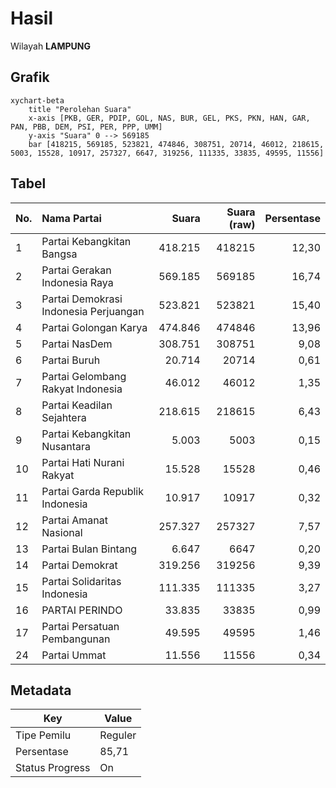 # Hasil

Wilayah **LAMPUNG**

## Grafik

```mermaid
xychart-beta
    title "Perolehan Suara"
    x-axis [PKB, GER, PDIP, GOL, NAS, BUR, GEL, PKS, PKN, HAN, GAR, PAN, PBB, DEM, PSI, PER, PPP, UMM]
    y-axis "Suara" 0 --> 569185
    bar [418215, 569185, 523821, 474846, 308751, 20714, 46012, 218615, 5003, 15528, 10917, 257327, 6647, 319256, 111335, 33835, 49595, 11556]
```

## Tabel

| No. | Nama Partai                           | Suara   | Suara (raw) | Persentase |
|:--- |:------------------------------------- | -------:| -----------:| ----------:|
| 1   | Partai Kebangkitan Bangsa             | 418.215 | 418215      | 12,30      |
| 2   | Partai Gerakan Indonesia Raya         | 569.185 | 569185      | 16,74      |
| 3   | Partai Demokrasi Indonesia Perjuangan | 523.821 | 523821      | 15,40      |
| 4   | Partai Golongan Karya                 | 474.846 | 474846      | 13,96      |
| 5   | Partai NasDem                         | 308.751 | 308751      | 9,08       |
| 6   | Partai Buruh                          | 20.714  | 20714       | 0,61       |
| 7   | Partai Gelombang Rakyat Indonesia     | 46.012  | 46012       | 1,35       |
| 8   | Partai Keadilan Sejahtera             | 218.615 | 218615      | 6,43       |
| 9   | Partai Kebangkitan Nusantara          | 5.003   | 5003        | 0,15       |
| 10  | Partai Hati Nurani Rakyat             | 15.528  | 15528       | 0,46       |
| 11  | Partai Garda Republik Indonesia       | 10.917  | 10917       | 0,32       |
| 12  | Partai Amanat Nasional                | 257.327 | 257327      | 7,57       |
| 13  | Partai Bulan Bintang                  | 6.647   | 6647        | 0,20       |
| 14  | Partai Demokrat                       | 319.256 | 319256      | 9,39       |
| 15  | Partai Solidaritas Indonesia          | 111.335 | 111335      | 3,27       |
| 16  | PARTAI PERINDO                        | 33.835  | 33835       | 0,99       |
| 17  | Partai Persatuan Pembangunan          | 49.595  | 49595       | 1,46       |
| 24  | Partai Ummat                          | 11.556  | 11556       | 0,34       |


## Metadata

| Key             | Value   |
| --------------- | ------- |
| Tipe Pemilu     | Reguler |
| Persentase      | 85,71   |
| Status Progress | On      |



